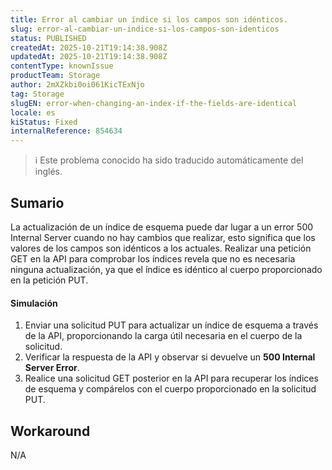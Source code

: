 ```yaml
---
title: Error al cambiar un índice si los campos son idénticos.
slug: error-al-cambiar-un-indice-si-los-campos-son-identicos
status: PUBLISHED
createdAt: 2025-10-21T19:14:38.908Z
updatedAt: 2025-10-21T19:14:38.908Z
contentType: knownIssue
productTeam: Storage
author: 2mXZkbi0oi061KicTExNjo
tag: Storage
slugEN: error-when-changing-an-index-if-the-fields-are-identical
locale: es
kiStatus: Fixed
internalReference: 854634
---
```


>ℹ️ Este problema conocido ha sido traducido automáticamente del inglés.

## Sumario


La actualización de un índice de esquema puede dar lugar a un error 500 Internal Server cuando no hay cambios que realizar, esto significa que los valores de los campos son idénticos a los actuales.
Realizar una petición GET en la API para comprobar los índices revela que no es necesaria ninguna actualización, ya que el índice es idéntico al cuerpo proporcionado en la petición PUT.


#### Simulación



1. Enviar una solicitud PUT para actualizar un índice de esquema a través de la API, proporcionando la carga útil necesaria en el cuerpo de la solicitud.
2. Verificar la respuesta de la API y observar si devuelve un **500 Internal Server Error**.
3. Realice una solicitud GET posterior en la API para recuperar los índices de esquema y compárelos con el cuerpo proporcionado en la solicitud PUT.

## Workaround


N/A
